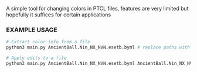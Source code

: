 A simple tool for changing colors in PTCL files, features are very limited but hopefully it suffices for certain applications

### EXAMPLE USAGE

```sh
# Extract color info from a file
python3 main.py AncientBall.Nin_NX_NVN.esetb.byml # replace paths with your path

# Apply edits to a file
python3 main.py AncientBall.Nin_NX_NVN.esetb.byml AncientBall.Nin_NX_NVN.esetb.byml.json # replace paths with your path
```